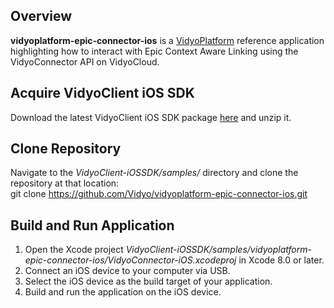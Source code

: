 ## Overview
**vidyoplatform-epic-connector-ios** is a [VidyoPlatform](https://vidyo.github.io/vidyoplatform.github.io) reference application highlighting how to interact with Epic Context Aware Linking using the VidyoConnector API on VidyoCloud.

## Acquire VidyoClient iOS SDK
Download the latest VidyoClient iOS SDK package [here](https://static.vidyo.io/latest/package/VidyoClient-iOSSDK.zip) and unzip it.

## Clone Repository
Navigate to the *VidyoClient-iOSSDK/samples/* directory and clone the repository at that location:<br/>
git clone https://github.com/Vidyo/vidyoplatform-epic-connector-ios.git

## Build and Run Application
1. Open the Xcode project *VidyoClient-iOSSDK/samples/vidyoplatform-epic-connector-ios/VidyoConnector-iOS.xcodeproj* in Xcode 8.0 or later.
2. Connect an iOS device to your computer via USB.
3. Select the iOS device as the build target of your application.
4. Build and run the application on the iOS device.
